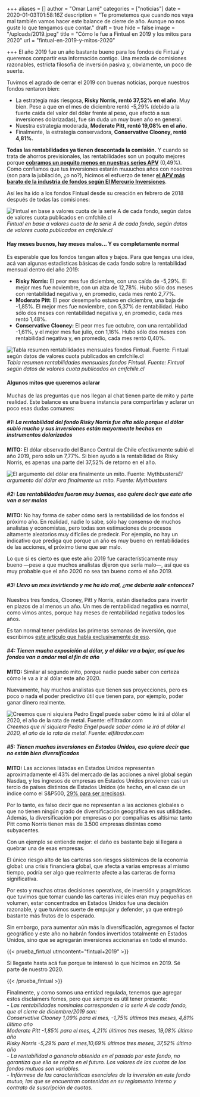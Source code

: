 +++
aliases = []
author = "Omar Larré"
categories = ["noticias"]
date = 2020-01-03T01:58:16Z
description = "Te prometemos que cuando nos vaya mal también vamos hacer este balance de cierre de año. Aunque no nos guste lo que tengamos que contar."
draft = true
hide = false
image = "/uploads/2019.jpeg"
title = "Cómo le fue a Fintual en 2019 y los mitos para 2020"
url = "fintual-en-2019-y-mitos-2020"

+++
El año 2019 fue un año bastante bueno para los fondos de Fintual y queremos compartir esa información contigo. Una mezcla de comisiones razonables, estricta filosofía de inversión pasiva y, obviamente, un poco de suerte.

Tuvimos el agrado de cerrar el 2019 con buenas noticias, porque nuestros fondos rentaron bien:

* La estrategia más riesgosa, **Risky Norris, rentó 37,52% en el año**. Muy bien. Pese a que en el mes de diciembre rentó -5,29% (debido a la fuerte caída del valor del dólar frente al peso, que afectó a sus inversiones dolarizadas), fue sin duda un muy buen año en general.
* Nuestra estrategia moderada, **Moderate Pitt, rentó 19,08% en el año.**
* Finalmente, la estrategia conservadora, **Conservative Clooney, rentó 4,81%.**

**Todas las rentabilidades ya tienen descontada la comisión.** Y cuando se trata de ahorros previsionales, las rentabilidades son un poquito mejores porque [**cobramos un poquito menos en nuestras series APV**](https://fintual.cl/apv) (0,49%). Como confiamos que tus inversiones estarán muuuchos años con nosotros (son para la jubilación, ¿o no?), hicimos el esfuerzo de tener [**el APV más barato de la industria de fondos según El Mercurio Inversiones**](https://www.elmercurio.com/Inversiones/Noticias/Analisis/2019/01/25/Nueva-serie-APV-de-fondos-mutuos-de-Fintual-es-la-mas-barata-del-mercado.aspx).

Así les ha ido a los fondos Fintual desde su creación en febrero de 2018 después de todas las comisiones:

![Fintual en base a valores cuota de la serie A de cada fondo, según datos de valores cuota publicados en cmfchile.cl](/uploads/fondosfintual.png)_Fintual en base a valores cuota de la serie A de cada fondo, según datos de valores cuota publicados en cmfchile.cl_

#### Hay meses buenos, hay meses malos… Y es completamente normal

Es esperable que los fondos tengan altos y bajos. Para que tengas una idea, acá van algunas estadísticas básicas de cada fondo sobre la rentabilidad mensual dentro del año 2019:

* **Risky Norris:** El peor mes fue diciembre, con una caída de -5,29%. El mejor mes fue noviembre, con un alza de 12,78%. Hubo sólo dos meses con rentabilidad negativa y, en promedio, cada mes rentó 2,77%.
* **Moderate Pitt**: El peor desempeño estuvo en diciembre, una baja de -1,85%. El mejor mes fue noviembre, con 5,37% de rentabilidad. Hubo sólo dos meses con rentabilidad negativa y, en promedio, cada mes rentó 1,48%.
* **Conservative Clooney:** El peor mes fue octubre, con una rentabilidad -1,61%, y el mejor mes fue julio, con 1,16%. Hubo sólo dos meses con rentabilidad negativa y, en promedio, cada mes rentó 0,40%.

![Tabla resumen rentabilidades mensuales fondos Fintual. Fuente: Fintual según datos de valores cuota publicados en cmfchile.cl](/uploads/retornosnominales.png)_Tabla resumen rentabilidades mensuales fondos Fintual. Fuente: Fintual según datos de valores cuota publicados en cmfchile.cl_

#### Algunos mitos que queremos aclarar

Muchas de las preguntas que nos llegan al chat tienen parte de mito y parte realidad. Este balance es una buena instancia para compartirlas y aclarar un poco esas dudas comunes:

##### **#1:** _La rentabilidad del fondo Risky Norris fue alta sólo porque el dólar subió mucho y sus inversiones están mayormente hechas en instrumentos dolarizados_

**MITO:** El dólar observado del Banco Central de Chile efectivamente subió el año 2019, pero sólo un 7,77%. Si bien ayudó a la rentabilidad de Risky Norris, es apenas una parte del 37,52% de retorno en el año.

![El argumento del dólar era finalmente un mito. Fuente: Mythbusters](/uploads/mythbusters.jpg)_El argumento del dólar era finalmente un mito. Fuente: Mythbusters_

##### **#2:** _Las rentabilidades fueron muy buenas, eso quiere decir que este año van a ser malas_

**MITO:** No hay forma de saber cómo será la rentabilidad de los fondos el próximo año. En realidad, nadie lo sabe, sólo hay consenso de muchos analistas y economistas, pero todas son estimaciones de procesos altamente aleatorios muy difíciles de predecir. Por ejemplo, no hay un indicativo que prediga que porque un año es muy bueno en rentabilidades de las acciones, el próximo tiene que ser malo.

Lo que sí es cierto es que este año 2019 fue característicamente muy bueno —pese a que muchos analistas dijeron que sería malo—, así que es muy probable que el año 2020 no sea tan bueno como el año 2019.

##### **#3:** _Llevo un mes invirtiendo y me ha ido mal, ¿me debería salir entonces?_

Nuestros tres fondos, Clooney, Pitt y Norris, están diseñados para invertir en plazos de al menos un año. Un mes de rentabilidad negativa es normal, como vimos antes, porque hay meses de rentabilidad negativa todos los años.

Es tan normal tener pérdidas las primeras semanas de inversión, que escribimos [este artículo que habla exclusivamente de eso](https://edu.fintual.cl/p%C3%A9rdidas-de-corto-plazo-t%C3%B3mate-unos-minutos-y-lee-esto-e222b63f3939/).

##### **#4:** _Tienen mucha exposición al dólar, y el dólar va a bajar, así que los fondos van a andar mal el fin de año_

**MITO:** Similar al segundo mito, porque nadie puede saber con certeza cómo le va a ir al dólar este año 2020.

Nuevamente, hay muchos analistas que tienen sus proyecciones, pero es poco o nada el poder predictivo útil que tienen para, por ejemplo, poder ganar dinero realmente.

![Creemos que ni siquiera Pedro Engel puede saber cómo le irá al dólar el 2020, el año de la rata de metal. Fuente: elfiltrador.com](/uploads/pedritoengel.jpg)_Creemos que ni siquiera Pedro Engel puede saber cómo le irá al dólar el 2020, el año de la rata de metal. Fuente: elfiltrador.com_

##### #5: _Tienen muchas inversiones en Estados Unidos, eso quiere decir que no están bien diversificados_

**MITO:** Las acciones listadas en Estados Unidos representan aproximadamente el 43% del mercado de las acciones a nivel global según Nasdaq, y los ingresos de empresas en Estados Unidos provienen casi un tercio de países distintos de Estados Unidos (de hecho, en el caso de un índice como el S&P500, [29% para ser precisos](https://www.spglobal.com/en/research-insights/articles/2019-review-recession-war-nonchalance-deficits-and-brexit-the-year-in-5-charts)).

Por lo tanto, es falso decir que no representan a las acciones globales o que no tienen ningún grado de diversificación geográfica en sus utilidades. Además, la diversificación por empresas o por compañías es altísima: tanto Pitt como Norris tienen más de 3.500 empresas distintas como subyacentes.

Con un ejemplo se entiende mejor: el daño es bastante bajo si llegara a quebrar una de esas empresas.

El único riesgo alto de las carteras son riesgos sistémicos de la economía global: una crisis financiera global, que afecta a varias empresas al mismo tiempo, podría ser algo que realmente afecte a las carteras de forma significativa.

Por esto y muchas otras decisiones operativas, de inversión y pragmáticas que tuvimos que tomar cuando las carteras iniciales eran muy pequeñas en volumen, estar concentrados en Estados Unidos fue una decisión razonable, y que tuvimos suerte de empujar y defender, ya que entregó bastante más frutos de lo esperado.

Sin embargo, para aumentar aún más la diversificación, agregamos el factor geográfico y este año no habrán fondos invertidos totalmente en Estados Unidos, sino que se agregarán inversiones accionarias en todo el mundo.

{{< prueba_fintual utmcontent="fintual+2019" >}}

Si llegaste hasta acá fue porque te interesó lo que hicimos en 2019. Sé parte de nuestro 2020.   

{{< /prueba_fintual >}}

Finalmente, y como somos una entidad regulada, tenemos que agregar estos disclaimers fomes, pero que siempre es útil tener presente:  
_- Las rentabilidades nominales corresponden a la serie A de cada fondo, que al cierre de diciembre/2019 son:  
Conservative Clooney 1,09% para el mes, -1,75% últimos tres meses, 4,81% último año  
Moderate Pitt -1,85% para el mes, 4,21% últimos tres meses, 19,08% último año  
Risky Norris -5,29% para el mes,10,69% últimos tres meses, 37,52% último año  
\- La rentabilidad o ganancia obtenida en el pasado por este fondo, no garantiza que ella se repita en el futuro. Los valores de las cuotas de los fondos mutuos son variables.  
\- Infórmese de las características esenciales de la inversión en este fondo mutuo, las que se encuentran contenidas en su reglamento interno y contrato de suscripción de cuotas._